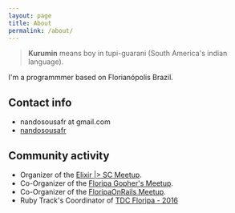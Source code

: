 ```yaml
---
layout: page
title: About
permalink: /about/
---
```


> __Kurumin__ means boy in tupi-guarani (South America's indian language).

I'm a programmmer based on Florianópolis Brazil.

## Contact info

* nandosousafr at gmail.com
* [nandosousafr](http://twitter.com/nandosousafr)

## Community activity

* Organizer of the [Elixir \|> SC Meetup](http://www.meetup.com/elixirsc/).
* Co-Organizer of the [Floripa Gopher's Meetup](http://www.meetup.com/Floripa-Gophers/).
* Co-Organizer of the [FloripaOnRails Meetup](http://www.meetup.com/Floripa-on-Rails/).
* Ruby Track's Coordinator of [TDC Floripa - 2016](http://www.thedevelopersconference.com.br/tdc/2016/florianopolis/trilha-ruby)
